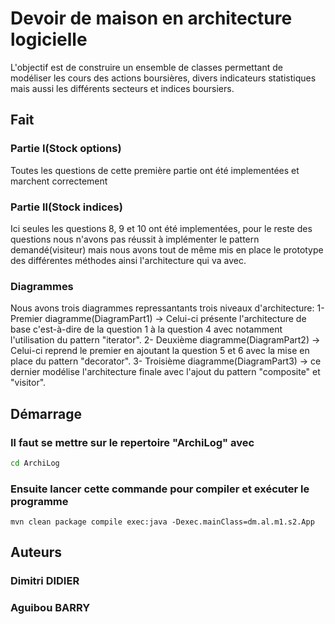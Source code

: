 # Devoir de maison en architecture logicielle 

L'objectif est de construire un ensemble de classes permettant de modéliser les cours des actions
boursières, divers indicateurs statistiques mais aussi les différents secteurs et indices boursiers.

## Fait

### Partie I(Stock options)
Toutes les questions de cette première partie ont été implementées et marchent correctement 

### Partie II(Stock indices)
Ici seules les questions 8, 9 et 10 ont été implementées, pour le reste des questions nous
n'avons pas réussit à implémenter le pattern demandé(visiteur) mais nous avons tout de
même mis en place le prototype des différentes méthodes ainsi l'architecture qui va avec. 

### Diagrammes
Nous avons trois diagrammes repressantants trois niveaux d'architecture:
1- Premier diagramme(DiagramPart1) -> Celui-ci présente l'architecture de base c'est-à-dire de la 
question 1 à la question 4 avec notamment l'utilisation du pattern "iterator".
2- Deuxième diagramme(DiagramPart2) -> Celui-ci reprend le premier en ajoutant la question 5 et 6
avec la mise en place du pattern "decorator".
3- Troisième diagramme(DiagramPart3) -> ce dernier modélise l'architecture finale avec l'ajout 
du pattern "composite" et "visitor". 


## Démarrage

### Il faut se mettre sur le repertoire "ArchiLog" avec

```bash
cd ArchiLog
```
    
### Ensuite lancer cette commande pour compiler et exécuter le programme

```maven
mvn clean package compile exec:java -Dexec.mainClass=dm.al.m1.s2.App
```

## Auteurs

### Dimitri DIDIER
### Aguibou BARRY
